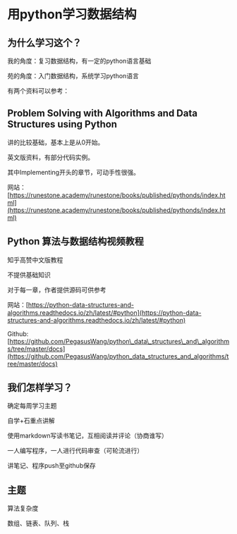 # 用python学习数据结构

## 为什么学习这个？

我的角度：复习数据结构，有一定的python语言基础

苑的角度：入门数据结构，系统学习python语言

有两个资料可以参考：

## Problem Solving with Algorithms and Data Structures using Python

讲的比较基础，基本上是从0开始。

英文版资料，有部分代码实例。

其中Implementing开头的章节，可动手性很强。

网站：[https://runestone.academy/runestone/books/published/pythonds/index.html](https://runestone.academy/runestone/books/published/pythonds/index.html)

## Python 算法与数据结构视频教程

知乎高赞中文版教程

不提供基础知识

对于每一章，作者提供源码可供参考

网站：[https://python-data-structures-and-algorithms.readthedocs.io/zh/latest/#python](https://python-data-structures-and-algorithms.readthedocs.io/zh/latest/#python)

Github: [https://github.com/PegasusWang/python\_data\_structures\_and\_algorithms/tree/master/docs](https://github.com/PegasusWang/python_data_structures_and_algorithms/tree/master/docs)

## 我们怎样学习？

确定每周学习主题

自学+石重点讲解

使用markdown写读书笔记，互相阅读并评论（协商谁写）

一人编写程序，一人进行代码审查（可轮流进行）

讲笔记、程序push至github保存

## 主题

算法复杂度

数组、链表、队列、栈
